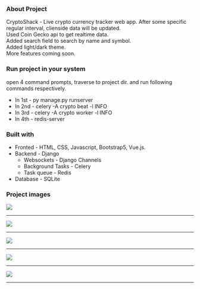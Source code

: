 ### About Project 
CryptoShack - Live crypto currency tracker web app.
After some specific regular interval, clienside data will be updated. <br/>
Used Coin Gecko api to get realtime data.<br/>
Added search field to search by name and symbol.<br/>
Added light/dark theme.<br/>
More features coming soon.<br/>

### Run project in your system
open 4 command prompts, traverse to project dir. and run following commands respectively. <br/>
* In 1st - py manage.py runserver <br/>
* In 2nd - celery -A crypto beat -l INFO <br/>
* In 3rd - celery -A crypto worker -l INFO <br/>
* In 4th - redis-server <br/>

### Built with
* Fronted - HTML, CSS, Javascript, Bootstrap5, Vue.js.
* Backend - Django
    * Websockets - Django Channels
    * Background Tasks - Celery
    * Task queue - Redis
* Database - SQLite

### Project images
![ ](https://github.com/Tejas-Gosavi/CryptoShack/blob/master/Screenshot-1.png)
<hr />

![ ](https://github.com/Tejas-Gosavi/CryptoShack/blob/master/Screenshot-2.png)
<hr />

![ ](https://github.com/Tejas-Gosavi/CryptoShack/blob/master/Screenshot-3.png)
<hr />

![ ](https://github.com/Tejas-Gosavi/CryptoShack/blob/master/Screenshot-4.png)
<hr />

![ ](https://github.com/Tejas-Gosavi/CryptoShack/blob/master/Screenshot-5.png)
<hr />